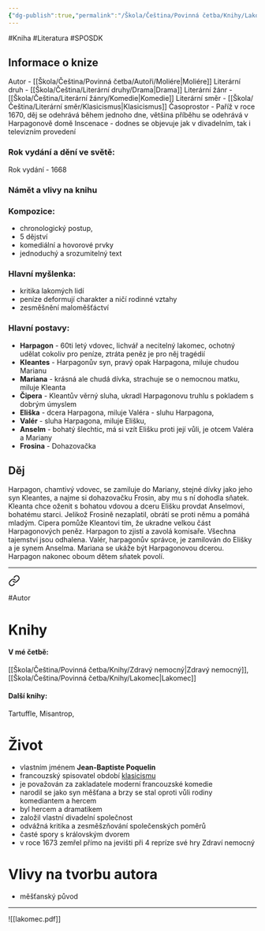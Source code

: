 ```yaml
---
{"dg-publish":true,"permalink":"/Škola/Čeština/Povinná četba/Knihy/Lakomec/","created":"2023-11-28T12:00:06.866+01:00","updated":"2024-03-13T18:25:29.270+01:00"}
---
```


#Kniha #Literatura #SPOSDK
## Informace o knize
Autor - [[Škola/Čeština/Povinná četba/Autoři/Moliére\|Moliére]]
Literární druh - [[Škola/Čeština/Literární druhy/Drama\|Drama]]
Literární žánr -  [[Škola/Čeština/Literární žánry/Komedie\|Komedie]]
Literární směr - [[Škola/Čeština/Literární směr/Klasicismus\|Klasicismus]]
Časoprostor - Paříž v roce 1670, děj se odehrává během jednoho dne, většina příběhu se odehrává v Harpagonově domě
Inscenace - dodnes se objevuje jak v divadelním, tak i televizním provedení
### Rok vydání a dění ve světě:
Rok vydání - 1668
### Námět a vlivy na knihu
### Kompozice: 
- chronologický postup, 
- 5 dějství
- komediální a hovorové prvky
- jednoduchý a srozumitelný text
### Hlavní myšlenka:
- kritika lakomých lidí
- peníze deformují charakter a ničí rodinné vztahy
- zesměšnění maloměšťáctví 
### Hlavní postavy:
- **Harpagon** - 60ti letý vdovec, lichvář a necitelný lakomec, ochotný udělat cokoliv pro peníze, ztráta peněz je pro něj tragédií
- **Kleantes** - Harpagonův syn, pravý opak Harpagona, miluje chudou Marianu
- **Mariana** - krásná ale chudá dívka, strachuje se o nemocnou matku, miluje Kleanta
- **Čipera** - Kleantův věrný sluha, ukradl Harpagonovu truhlu s pokladem s dobrým úmyslem
- **Eliška** - dcera Harpagona, miluje Valéra - sluhu Harpagona,
- **Valér** - sluha Harpagona, miluje Elišku,
- **Anselm** - bohatý šlechtic, má si vzít Elišku proti její vůli, je otcem Valéra a Mariany
- **Frosina** - Dohazovačka
## Děj
Harpagon, chamtivý vdovec, se zamiluje do Mariany, stejné dívky jako jeho syn Kleantes, a najme si dohazovačku Frosin, aby mu s ní dohodla sňatek. Kleanta chce oženit s bohatou vdovou a dceru Elišku provdat Anselmovi, bohatému starci. Jelikož Frosině nezaplatil, obrátí se proti němu a pomáhá mladým. Cipera pomůže Kleantovi tím, že ukradne velkou část Harpagonových peněz. Harpagon to zjistí a zavolá komisaře. Všechna tajemství jsou odhalena. Valér, harpagonův správce, je zamilován do Elišky a je synem Anselma. Mariana se ukáže být Harpagonovou dcerou. Harpagon nakonec oboum dětem sňatek povolí.

___

<div class="transclusion internal-embed is-loaded"><a class="markdown-embed-link" href="/skola/cestina/povinna-cetba/autori/moliere/" aria-label="Open link"><svg xmlns="http://www.w3.org/2000/svg" width="24" height="24" viewBox="0 0 24 24" fill="none" stroke="currentColor" stroke-width="2" stroke-linecap="round" stroke-linejoin="round" class="svg-icon lucide-link"><path d="M10 13a5 5 0 0 0 7.54.54l3-3a5 5 0 0 0-7.07-7.07l-1.72 1.71"></path><path d="M14 11a5 5 0 0 0-7.54-.54l-3 3a5 5 0 0 0 7.07 7.07l1.71-1.71"></path></svg></a><div class="markdown-embed">




#Autor 
# Knihy
#### V mé četbě:
[[Škola/Čeština/Povinná četba/Knihy/Zdravý nemocný\|Zdravý nemocný]], [[Škola/Čeština/Povinná četba/Knihy/Lakomec\|Lakomec]]
#### Další knihy:
Tartuffle, Misantrop, 
# Život
- vlastním jménem **Jean-Baptiste Poquelin**
- francouzský spisovatel období [klasicismu](Klasicismus.md)
- je považován za zakladatele moderní francouzské komedie
- narodil se jako syn měšťana a brzy se stal oproti vůli rodiny komediantem a hercem
- byl hercem a dramatikem
- založil vlastní divadelní společnost
- odvážná kritika a zesměšzňování společenských poměrů
- časté spory s královským dvorem
- v roce 1673 zemřel přímo na jevišti při 4 repríze své hry Zdraví nemocný
# Vlivy na tvorbu autora
- měšťanský původ



</div></div>

___

![[lakomec.pdf]]